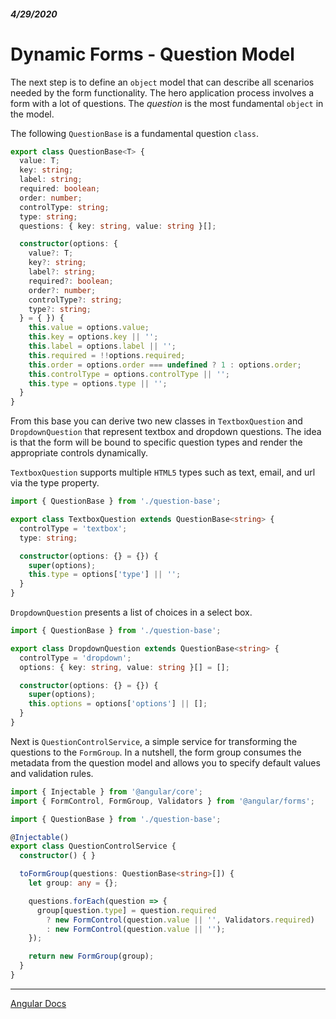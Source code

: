 ##### 4/29/2020
# Dynamic Forms - Question Model
The next step is to define an `object` model that can describe all scenarios needed by the form functionality.  The hero application process involves a form with a lot of questions.  The _question_ is the most fundamental `object` in the model.

The following `QuestionBase` is a fundamental question `class`.

```ts
export class QuestionBase<T> {
  value: T;
  key: string;
  label: string;
  required: boolean;
  order: number;
  controlType: string;
  type: string;
  questions: { key: string, value: string }[];

  constructor(options: {
    value?: T;
    key?: string;
    label?: string;
    required?: boolean;
    order?: number;
    controlType?: string;
    type?: string;
  } = { }) {
    this.value = options.value;
    this.key = options.key || '';
    this.label = options.label || '';
    this.required = !!options.required;
    this.order = options.order === undefined ? 1 : options.order;
    this.controlType = options.controlType || '';
    this.type = options.type || '';
  }
}
```

From this base you can derive two new classes in `TextboxQuestion` and `DropdownQuestion` that represent textbox and dropdown questions.  The idea is that the form will be bound to specific question types and render the appropriate controls dynamically.

`TextboxQuestion` supports multiple `HTML5` types such as text, email, and url via the type property.

```ts
import { QuestionBase } from './question-base';

export class TextboxQuestion extends QuestionBase<string> {
  controlType = 'textbox';
  type: string;

  constructor(options: {} = {}) { 
    super(options);
    this.type = options['type'] || '';
  }
}
```

`DropdownQuestion` presents a list of choices in a select box.

```ts
import { QuestionBase } from './question-base';

export class DropdownQuestion extends QuestionBase<string> {
  controlType = 'dropdown';
  options: { key: string, value: string }[] = [];

  constructor(options: {} = {}) {
    super(options);
    this.options = options['options'] || [];
  }
}
```

Next is `QuestionControlService`, a simple service for transforming the questions to the `FormGroup`.  In a nutshell, the form group consumes the metadata from the question model and allows you to specify default values and validation rules.

```ts
import { Injectable } from '@angular/core';
import { FormControl, FormGroup, Validators } from '@angular/forms';

import { QuestionBase } from './question-base';

@Injectable()
export class QuestionControlService {
  constructor() { }

  toFormGroup(questions: QuestionBase<string>[]) {
    let group: any = {};

    questions.forEach(question => {
      group[question.type] = question.required 
        ? new FormControl(question.value || '', Validators.required) 
        : new FormControl(question.value || '');
    });

    return new FormGroup(group);
  }
}
```

---

[Angular Docs](https://angular.io/guide/dynamic-form#question-model)